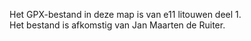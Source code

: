 Het GPX-bestand in deze map is van e11 litouwen deel 1.   
Het bestand is afkomstig van Jan Maarten de Ruiter.